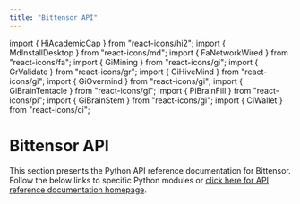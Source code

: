 ```yaml
---
title: "Bittensor API"
---
```


import { HiAcademicCap } from "react-icons/hi2";
import { MdInstallDesktop } from "react-icons/md";
import { FaNetworkWired } from "react-icons/fa";
import { GiMining } from "react-icons/gi";
import { GrValidate } from "react-icons/gr";
import { GiHiveMind } from "react-icons/gi";
import { GiOvermind } from "react-icons/gi";
import { GiBrainTentacle } from "react-icons/gi";
import { PiBrainFill } from "react-icons/pi";
import { GiBrainStem } from "react-icons/gi";
import { CiWallet } from "react-icons/ci";



# Bittensor API

This section presents the Python API reference documentation for Bittensor. Follow the below links to specific Python modules or [click here for API reference documentation homepage](pathname:///python-api/html/index.html). 

<Cards>
    <Card 
    icon={GiHiveMind}
    title='Axon'
    link='pathname:///python-api/html/autoapi/bittensor/axon/index.html'
    body='Axon services the forward and backward requests from other neurons.' />
    <Card
    icon={GiOvermind}
    title='Dendrite'
    link='pathname:///python-api/html/autoapi/bittensor/dendrite/index.html'
    body='Dendrite represents the abstracted implementation of a network client module.' />
    <Card
    icon={GiBrainTentacle}
    title='Metagraph'
    link='pathname:///python-api/html/autoapi/bittensor/metagraph/index.html'
    body='Metagraph neural graph is a dynamic representation of the Bittensor network state.' />
    <Card
    icon={PiBrainFill}
    title='Subtensor'
    link='pathname:///python-api/html/autoapi/bittensor/subtensor/index.html'
    body='Subtensor class provides a gateway to the blockchain layer of Bittensor.' />
    <Card
    icon={GiBrainStem}
    title='Synapse'
    link='pathname:///python-api/html/autoapi/bittensor/synapse/index.html'
    body='Synapse module serves as a communication schema between neurons (nodes).' />
    <Card
    icon={CiWallet}
    title='Wallet'
    link='pathname:///python-api/html/autoapi/bittensor/wallet/index.html'
    body='Wallet class manages hotkey and coldkey, and balances during staking and transfer.' />
</Cards>
